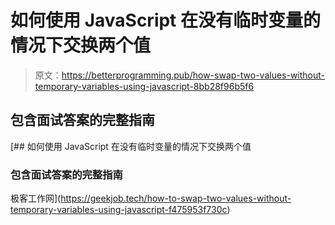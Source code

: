 # 如何使用 JavaScript 在没有临时变量的情况下交换两个值

> 原文：<https://betterprogramming.pub/how-swap-two-values-without-temporary-variables-using-javascript-8bb28f96b5f6>

## 包含面试答案的完整指南

 [## 如何使用 JavaScript 在没有临时变量的情况下交换两个值

### 包含面试答案的完整指南

极客工作网](https://geekjob.tech/how-to-swap-two-values-without-temporary-variables-using-javascript-f475953f730c)